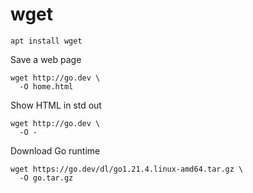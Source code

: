 # wget

```shell
apt install wget
```

Save a web page
```shell
wget http://go.dev \
  -O home.html
```

Show HTML in std out
```shell
wget http://go.dev \
  -O -
```

Download Go runtime
```shell
wget https://go.dev/dl/go1.21.4.linux-amd64.tar.gz \
  -O go.tar.gz
```
